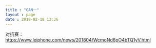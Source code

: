 ```yaml
---
title : "GAN一"
layout : page
date : 2019-02-18 13:36
---
```






对抗赛：https://www.leiphone.com/news/201804/WcmoNd6pO4bTQ1yV.html